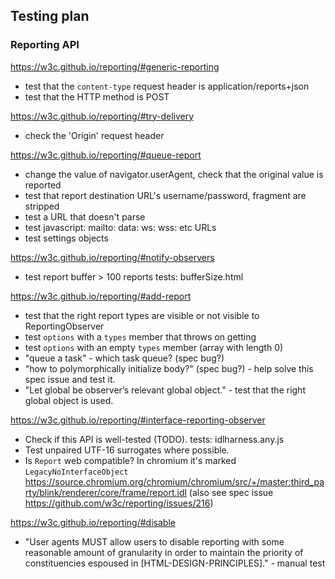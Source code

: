 ## Testing plan ##

### Reporting API ###

https://w3c.github.io/reporting/#generic-reporting

- test that the `content-type` request header is application/reports+json
- test that the HTTP method is POST

https://w3c.github.io/reporting/#try-delivery

- check the 'Origin' request header

https://w3c.github.io/reporting/#queue-report

- change the value of navigator.userAgent, check that the original value is reported
- test that report destination URL's username/password, fragment are stripped
- test a URL that doesn't parse
- test javascript: mailto: data: ws: wss: etc URLs
- test settings objects

https://w3c.github.io/reporting/#notify-observers

- test report buffer > 100 reports
  tests: bufferSize.html

https://w3c.github.io/reporting/#add-report

- test that the right report types are visible or not visible to ReportingObserver
- test `options` with a `types` member that throws on getting
- test `options` with an empty `types` member (array with length 0)
- "queue a task" - which task queue? (spec bug?)
- "how to polymorphically initialize body?" (spec bug?) - help solve this spec issue and test it.
- "Let global be observer’s relevant global object." - test that the right global object is used.

https://w3c.github.io/reporting/#interface-reporting-observer

- Check if this API is well-tested (TODO).
  tests: idlharness.any.js
- Test unpaired UTF-16 surrogates where possible.
- Is `Report` web compatible? In chromium it's marked `LegacyNoInterfaceObject` https://source.chromium.org/chromium/chromium/src/+/master:third_party/blink/renderer/core/frame/report.idl (also see spec issue https://github.com/w3c/reporting/issues/216)

https://w3c.github.io/reporting/#disable

- "User agents MUST allow users to disable reporting with some reasonable amount of granularity in order to maintain the priority of constituencies espoused in [HTML-DESIGN-PRINCIPLES]." - manual test
